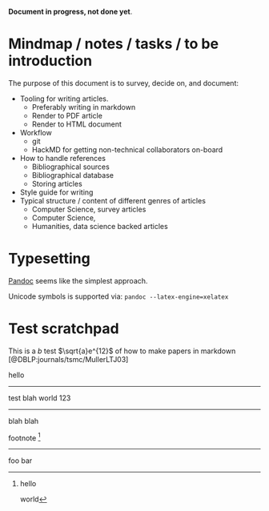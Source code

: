 **Document in progress, not done yet**.

# Mindmap / notes / tasks / to be introduction

The purpose of this document is to survey, decide on, and document:

- Tooling for writing articles.
    - Preferably writing in markdown
    - Render to PDF article
    - Render to HTML document
- Workflow
    - git 
    - HackMD for getting non-technical collaborators on-board
- How to handle references
    - Bibliographical sources
    - Bibliographical database
    - Storing articles
- Style guide for writing
- Typical structure / content of different genres of articles
    - Computer Science, survey articles
    - Computer Science, 
    - Humanities, data science backed articles


# Typesetting

[Pandoc](http://pandoc.org) seems like the simplest approach.

Unicode symbols is supported via: `pandoc --latex-engine=xelatex`

# Test scratchpad


This is a $b$ test $\sqrt{a}e^{12}$ of how to make papers in markdown [@DBLP:journals/tsmc/MullerLTJ03]

<!--comments are hidden-->

hello

-------- -----
test     blah
world    123
-------- -----


blah blah


footnote [^notename]

[^notename]: hello

    world

---

foo bar
